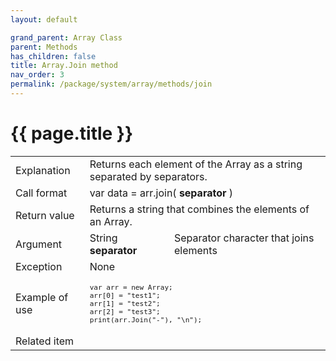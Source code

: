 ```yaml
---
layout: default

grand_parent: Array Class
parent: Methods
has_children: false
title: Array.Join method
nav_order: 3
permalink: /package/system/array/methods/join
---
```

# {{ page.title }}


<table>
  <tr>
    <td>Explanation</td>
    <td colspan="2">Returns each element of the Array as a string separated by separators.</td>
  </tr>
  <tr>
    <td>Call format</td>
    <td colspan="2">var data = arr.join( <b>separator</b> )</td>
  </tr>
  <tr>
    <td>Return value</td>
    <td colspan="2">Returns a string that combines the elements of an Array.</td>
  </tr>  
  <tr>
    <td>Argument</td>
    <td>String <b>separator</b></td>
    <td>Separator character that joins elements</td>
  </tr>
  <tr>
    <td>Exception</td>
    <td colspan="2">None</td>
  </tr>
  <tr>
    <td>Example of use</td>
    <td colspan="2"><code><pre>var arr = new Array;
arr[0] = "test1";
arr[1] = "test2";
arr[2] = "test3";
print(arr.Join("-"), "\n");</pre></code></td>
  </tr>
  <tr>
    <td>Related item</td>
    <td colspan="2"></td>
  </tr>
</table>



